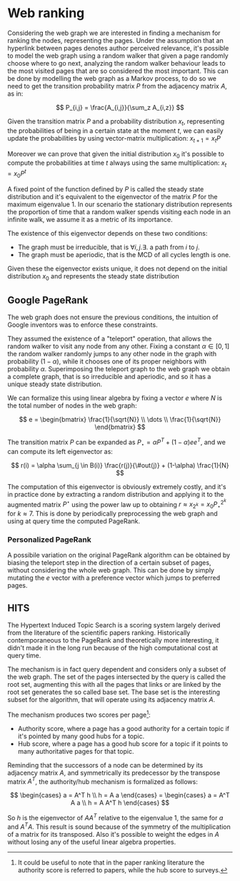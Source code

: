 # Web ranking
Considering the web graph we are interested in finding a mechanism for ranking the nodes, representing the pages.
Under the assumption that an hyperlink between pages denotes author perceived relevance, it's possible to model the web graph using a random walker that given a page randomly choose where to go next, analyzing the random walker behaviour leads to the most visited pages that are so considered the most important.
This can be done by modelling the web graph as a Markov process, to do so we need to get the transition probability matrix $P$ from the adjacency matrix $A$, as in:

$$
P_{i,j} = \frac{A_{i,j}}{\sum_z A_{i,z}}
$$

Given the transition matrix $P$ and a probability distribution $x_t$, representing the probabilities of being in a certain state at the moment $t$, we can easily update the probabilities by using vector-matrix multiplication: $x_{t+1} = x_t P$

Moreover we can prove that given the initial distribution $x_0$ it's possible to compute the probabilities at time $t$ always using the same multiplication: $x_t = x_0 P^{t}$

A fixed point of the function defined by $P$ is called the steady state distribution and it's equivalent to the eigenvector of the matrix $P$ for the maximum eigenvalue $1$.
In our scenario the stationary distribution represents the proportion of time that a random walker spends visiting each node in an infinite walk, we assume it as a metric of its importance.

The existence of this eigenvector depends on these two conditions:

- The graph must be irreducible, that is $\forall i,j . \exists .$ a path from $i$ to $j$.
- The graph must be aperiodic, that is the MCD of all cycles length is one.

Given these the eigenvector exists unique, it does not depend on the initial distribution $x_0$ and represents the steady state distribution

## Google PageRank
The web graph does not ensure the previous conditions, the intuition of Google inventors was to enforce these constraints.

They assumed the existence of a "teleport" operation, that allows the random walker to visit any node from any other.
Fixing a constant $\alpha \in [0,1]$ the random walker randomly jumps to any other node in the graph with probability $(1-\alpha)$, while it chooses one of its proper neighbors with probability $\alpha$.
Superimposing the teleport graph to the web graph we obtain a complete graph, that is so irreducible and aperiodic, and so it has a unique steady state distribution.

We can formalize this using linear algebra by fixing a vector $e$ where $N$ is the total number of nodes in the web graph:

$$
e = \begin{bmatrix} \frac{1}{\sqrt{N}} \\ \dots \\ \frac{1}{\sqrt{N}} \end{bmatrix}
$$

The transition matrix $P$ can be expanded as $P_\star = \alpha P ^ T + ( 1 - \alpha ) e e^T$, and we can compute its left eigenvector as:

$$
r(i) = \alpha \sum_{j \in B(i)} \frac{r(j)}{\#out(j)} + (1-\alpha) \frac{1}{N}
$$

The computation of this eigenvector is obviously extremely costly, and it's in practice done by extracting a random distribution and applying it to the augmented matrix $P^\star$ using the power law up to obtaining $r \approx x_{2^k} = x_0 P_\star^{2^k}$ for $k \approx 7$.
This is done by periodically preprocessing the web graph and using at query time the computed PageRank.

### Personalized PageRank
A possibile variation on the original PageRank algorithm can be obtained by biasing the teleport step in the direction of a certain subset of pages, without considering the whole web graph.
This can be done by simply mutating the $e$ vector with a preference vector which jumps to preferred pages.

## HITS
The Hypertext Induced Topic Search is a scoring system largely derived from the literature of the scientific papers ranking.
Historically contemporaneous to the PageRank and theoretically more interesting, it didn't made it in the long run because of the high computational cost at query time.

The mechanism is in fact query dependent and considers only a subset of the web graph.
The set of the pages intersected by the query is called the root set, augmenting this with all the pages that links or are linked by the root set generates the so called base set.
The base set is the interesting subset for the algorithm, that will operate using its adjacency matrix $A$.

The mechanism produces two scores per page[^3]:

- Authority score, where a page has a good authority for a certain topic if it's pointed by many good hubs for a topic.
- Hub score, where a page has a good hub score for a topic if it points to many authoritative pages for that topic.

Reminding that the successors of a node can be determined by its adjacency matrix $A$, and symmetrically its predecessor by the transpose matrix $A^T$, the authority/hub mechanism is formalized as follows:

$$
\begin{cases} a = A^T h \\ h = A a \end{cases} =
\begin{cases} a = A^T A a \\ h = A A^T h \end{cases}
$$

So $h$ is the eigenvector of $AA^T$ relative to the eigenvalue 1, the same for $a$ and $A^T A$.
This result is sound because of the symmetry of the multiplication of a matrix for its transposed.
Also it's possible to weight the edges in $A$ without losing any of the useful linear algebra properties.

[^3]: It could be useful to note that in the paper ranking literature the authority score is referred to papers, while the hub score to surveys.
